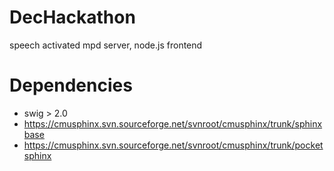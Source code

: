 DecHackathon
============

speech activated mpd server, node.js frontend

# Dependencies
* swig > 2.0
* https://cmusphinx.svn.sourceforge.net/svnroot/cmusphinx/trunk/sphinxbase
* https://cmusphinx.svn.sourceforge.net/svnroot/cmusphinx/trunk/pocketsphinx
